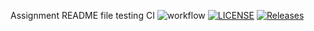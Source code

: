 Assignment README file
testing CI
![workflow](https://github.com/LisaB96/SEMAssignment6/actions/workflows/main.yml/badge.svg)
[![LICENSE](https://img.shields.io/github/license/LisaB96/SEMAssignment6.svg?style=flat-square)](https://github.com/LisaB96/SEMAssignment6/blob/master/LICENSE)
[![Releases](https://img.shields.io/github/release/LisaB96/SEMAssignment6/all.svg?style=flat-square)](https://github.com/LisaB96/SEMAssignment6/releases)
